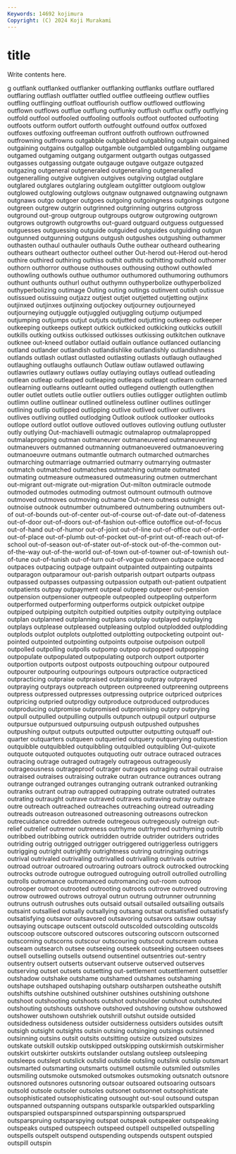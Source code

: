 ```yaml
---
Keywords: 14692 kojimura
Copyright: (C) 2024 Koji Murakami
---
```


# title

Write contents here.



g outflank
outflanked outflanker outflanking outflanks outflare outflared outflaring outflash outflatter outfled
outflee outfleeing outflew outflies outfling outflinging outfloat outflourish outflow outflowed
outflowing outflown outflows outflue outflung outflunky outflush outflux outfly outflying
outfold outfool outfooled outfooling outfools outfoot outfooted outfooting outfoots outform
outfort outforth outfought outfound outfox outfoxed outfoxes outfoxing outfreeman outfront
outfroth outfrown outfrowned outfrowning outfrowns outgabble outgabbled outgabbling outgain outgained
outgaining outgains outgallop outgamble outgambled outgambling outgame outgamed outgaming outgang
outgarment outgarth outgas outgassed outgasses outgassing outgate outgauge outgave outgaze
outgazed outgazing outgeneral outgeneraled outgeneraling outgeneralled outgeneralling outgive outgiven outgives
outgiving outglad outglare outglared outglares outglaring outgleam outglitter outgloom outglow
outglowed outglowing outglows outgnaw outgnawed outgnawing outgnawn outgnaws outgo outgoer
outgoes outgoing outgoingness outgoings outgone outgreen outgrew outgrin outgrinned outgrinning
outgrins outgross outground out-group outgroup outgroups outgrow outgrowing outgrown outgrows
outgrowth outgrowths out-guard outguard outguess outguessed outguesses outguessing outguide outguided
outguides outguiding outgun outgunned outgunning outguns outgush outgushes outgushing outhammer
outhasten outhaul outhauler outhauls Outhe outhear outheard outhearing outhears outheart
outhector outheel outher Out-herod out-Herod out-herod outhire outhired outhiring outhiss
outhit outhits outhitting outhold outhomer outhorn outhorror outhouse outhouses outhousing
outhowl outhowled outhowling outhowls outhue outhumor outhumored outhumoring outhumors outhunt
outhunts outhurl outhut outhymn outhyperbolize outhyperbolized outhyperbolizing outimage Outing outing
outings outinvent outish outissue outissued outissuing outjazz outjest outjet outjetted
outjetting outjinx outjinxed outjinxes outjinxing outjockey outjourney outjourneyed outjourneying outjuggle
outjuggled outjuggling outjump outjumped outjumping outjumps outjut outjuts outjutted outjutting
outkeep outkeeper outkeeping outkeeps outkept outkick outkicked outkicking outkicks outkill
outkills outking outkiss outkissed outkisses outkissing outkitchen outknave outknee out-kneed
outlabor outlaid outlain outlance outlanced outlancing outland outlander outlandish outlandishlike
outlandishly outlandishness outlands outlash outlast outlasted outlasting outlasts outlaugh outlaughed
outlaughing outlaughs outlaunch Outlaw outlaw outlawed outlawing outlawries outlawry outlaws
outlay outlaying outlays outlead outleading outlean outleap outleaped outleaping outleaps
outleapt outlearn outlearned outlearning outlearns outlearnt outled outlegend outlength outlengthen
outler outlet outlets outlie outlier outliers outlies outligger outlighten outlimb
outlimn outline outlinear outlined outlineless outliner outlines outlinger outlining outlip
outlipped outlipping outlive outlived outliver outlivers outlives outliving outlled outlodging
Outlook outlook outlooker outlooks outlope outlord outlot outlove outloved outloves
outloving outlung outluster outly outlying Out-machiavelli outmagic outmalaprop outmalapropped outmalapropping
outman outmaneuver outmaneuvered outmaneuvering outmaneuvers outmanned outmanning outmanoeuvered outmanoeuvering outmanoeuvre
outmans outmantle outmarch outmarched outmarches outmarching outmarriage outmarried outmarry outmarrying
outmaster outmatch outmatched outmatches outmatching outmate outmated outmating outmeasure outmeasured
outmeasuring outmen outmerchant out-migrant out-migrate out-migration Out-milton outmiracle outmode outmoded
outmodes outmoding outmost outmount outmouth outmove outmoved outmoves outmoving outname
Out-nero outness outnight outnoise outnook outnumber outnumbered outnumbering outnumbers out-of
out-of-bounds out-of-center out-of-course out-of-date out-of-dateness out-of-door out-of-doors out-of-fashion out-office outoffice
out-of-focus out-of-hand out-of-humor out-of-joint out-of-line out-of-office out-of-order out-of-place out-of-plumb out-of-pocket
out-of-print out-of-reach out-of-school out-of-season out-of-stater out-of-stock out-of-the-common out-of-the-way out-of-the-world out-of-town
out-of-towner out-of-townish out-of-tune out-of-tunish out-of-turn out-of-vogue outoven outpace outpaced outpaces
outpacing outpage outpaint outpainted outpainting outpaints outparagon outparamour out-parish outparish
outpart outparts outpass outpassed outpasses outpassing outpassion outpath out-patient outpatient
outpatients outpay outpayment outpeal outpeep outpeer out-pension outpension outpensioner outpeople
outpeopled outpeopling outperform outperformed outperforming outperforms outpick outpicket outpipe outpiped
outpiping outpitch outpitied outpities outpity outpitying outplace outplan outplanned outplanning
outplans outplay outplayed outplaying outplays outplease outpleased outpleasing outplod outplodded
outplodding outplods outplot outplots outplotted outplotting outpocketing outpoint out-pointed outpointed
outpointing outpoints outpoise outpoison outpoll outpolled outpolling outpolls outpomp outpop
outpopped outpopping outpopulate outpopulated outpopulating outporch outport outporter outportion outports
outpost outposts outpouching outpour outpoured outpourer outpouring outpourings outpours outpractice
outpracticed outpracticing outpraise outpraised outpraising outpray outprayed outpraying outprays outpreach
outpreen outpreened outpreening outpreens outpress outpressed outpresses outpressing outprice outpriced
outprices outpricing outpried outprodigy outproduce outproduced outproduces outproducing outpromise outpromised
outpromising outpry outprying outpull outpulled outpulling outpulls outpunch outpupil outpurl
outpurse outpursue outpursued outpursuing outpush outpushed outpushes outpushing output outputs
outputted outputter outputting outquaff out-quarter outquarters outqueen outqueried outquery outquerying
outquestion outquibble outquibbled outquibbling outquibled outquibling Out-quixote outquote outquoted outquotes
outquoting outr outrace outraced outraces outracing outrage outraged outragely outrageous
outrageously outrageousness outrageproof outrager outrages outraging outrail outraise outraised outraises
outraising outrake outran outrance outrances outrang outrange outranged outranges outranging
outrank outranked outranking outranks outrant outrap outrapped outrapping outrate outrated
outrates outrating outraught outrave outraved outraves outraving outray outraze outre
outreach outreached outreaches outreaching outread outreading outreads outreason outreasoned outreasoning
outreasons outreckon outrecuidance outredden outrede outregeous outregeously outreign out-relief outrelief
outremer outreness outrhyme outrhymed outrhyming outrib outribbed outribbing outrick outridden
outride outrider outriders outrides outriding outrig outrigged outrigger outriggered outriggerless
outriggers outrigging outright outrightly outrightness outring outringing outrings outrival outrivaled
outrivaling outrivalled outrivalling outrivals outrive outroad outroar outroared outroaring outroars
outrock outrocked outrocking outrocks outrode outrogue outrogued outroguing outroll outrolled
outrolling outrolls outromance outromanced outromancing out-room outroop outrooper outroot outrooted
outrooting outroots outrove outroved outroving outrow outrowed outrows outroyal outrun
outrung outrunner outrunning outruns outrush outrushes outs outsaid outsail outsailed
outsailing outsails outsaint outsallied outsally outsallying outsang outsat outsatisfied outsatisfy
outsatisfying outsavor outsavored outsavoring outsavors outsaw outsay outsaying outscape outscent
outscold outscolded outscolding outscolds outscoop outscore outscored outscores outscoring outscorn
outscorned outscorning outscorns outscour outscouring outscout outscream outsea outseam outsearch
outsee outseeing outseek outseeking outseen outsees outsell outselling outsells outsend
outsentinel outsentries out-sentry outsentry outsert outserts outservant outserve outserved outserves
outserving outset outsets outsetting out-settlement outsettlement outsettler outshadow outshake outshame
outshamed outshames outshaming outshape outshaped outshaping outsharp outsharpen outsheathe outshift
outshifts outshine outshined outshiner outshines outshining outshone outshoot outshooting outshoots
outshot outshoulder outshout outshouted outshouting outshouts outshove outshoved outshoving outshow
outshowed outshower outshown outshriek outshrill outshut outside outsided outsidedness outsideness
outsider outsiderness outsiders outsides outsift outsigh outsight outsights outsin outsing
outsinging outsings outsinned outsinning outsins outsit outsits outsitting outsize outsized
outsizes outskate outskill outskip outskipped outskipping outskirmish outskirmisher outskirt outskirter
outskirts outslander outslang outsleep outsleeping outsleeps outslept outslick outslid outslide
outsling outslink outslip outsmart outsmarted outsmarting outsmarts outsmell outsmile outsmiled
outsmiles outsmiling outsmoke outsmoked outsmokes outsmoking outsnatch outsnore outsnored outsnores
outsnoring outsoar outsoared outsoaring outsoars outsold outsole outsoler outsoles outsonet
outsonnet outsophisticate outsophisticated outsophisticating outsought out-soul outsound outspan outspanned outspanning
outspans outsparkle outsparkled outsparkling outsparspied outsparspinned outsparspinning outsparsprued outsparspruing outsparspying
outspat outspeak outspeaker outspeaking outspeaks outsped outspeech outspeed outspell outspelled
outspelling outspells outspelt outspend outspending outspends outspent outspied outspill outspin
